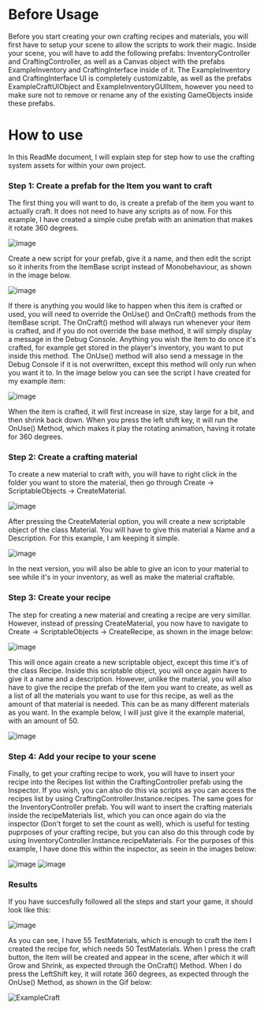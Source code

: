 <h1>Before Usage</h1>

Before you start creating your own crafting recipes and materials, you will first have to setup your scene to allow the scripts to work their magic.
Inside your scene, you will have to add the following prefabs: InventoryController and CraftingController, as well as a Canvas object with the prefabs ExampleInventory and CraftingInterface inside of it.
The ExampleInventory and CraftingInterface UI is completely customizable, as well as the prefabs ExampleCraftUIObject and ExampleInventoryGUIItem, however you need to make sure not to remove or rename any of the existing GameObjects inside these prefabs.

<H1>How to use</H1>

In this ReadMe document, I will explain step for step how to use the crafting system assets for within your own project.

<h3>Step 1: Create a prefab for the Item you want to craft</h3>
The first thing you will want to do, is create a prefab of the item you want to actually craft. It does not need to have any scripts as of now.
For this example, I have created a simple cube prefab with an animation that makes it rotate 360 degrees.

![image](https://github.com/user-attachments/assets/7929253b-134f-45ce-9668-9e99488152c6)

Create a new script for your prefab, give it a name, and then edit the script so it inherits from the ItemBase script instead of Monobehaviour, as shown in the image below.

![image](https://github.com/user-attachments/assets/e6c6ccf0-a08b-4d9d-a400-62a24ed4e73b)

If there is anything you would like to happen when this item is crafted or used, you will need to override the OnUse() and OnCraft() methods from the ItemBase script.
The OnCraft() method will always run whenever your item is crafted, and if you do not override the base method, it will simply display a message in the Debug Console. Anything you wish the item to do once it's crafted, for example get stored in the player's inventory, you want to put inside this method. 
The OnUse() method will also send a message in the Debug Console if it is not overwritten, except this method will only run when you want it to.
In the image below you can see the script I have created for my example item:

![image](https://github.com/user-attachments/assets/a2cccaa0-4b31-43dd-afa7-c212b7ede0c8)

When the item is crafted, it will first increase in size, stay large for a bit, and then shrink back down.
When you press the left shift key, it will run the OnUse() Method, which makes it play the rotating animation, having it rotate for 360 degrees.

<h3>Step 2: Create a crafting material</h3>
To create a new material to craft with, you will have to right click in the folder you want to store the material, then go through Create -> ScriptableObjects -> CreateMaterial.

![image](https://github.com/user-attachments/assets/8bf0a9e1-4af1-41cf-b370-5af6613c80aa)

After pressing the CreateMaterial option, you will create a new scriptable object of the class Material. You will have to give this material a Name and a Description.
For this example, I am keeping it simple.

![image](https://github.com/user-attachments/assets/9af860c5-53c6-45a1-a7b8-8276ad26c87c)

In the next version, you will also be able to give an icon to your material to see while it's in your inventory, as well as make the material craftable.

<h3>Step 3: Create your recipe</h3>
The step for creating a new material and creating a recipe are very simillar. However, instead of pressing CreateMaterial, you now have to navigate to Create -> ScriptableObjects -> CreateRecipe, as shown in the image below:

![image](https://github.com/user-attachments/assets/18025a67-d46b-4cf3-b864-a8756b4c9030)

This will once again create a new scriptable object, except this time it's of the class Recipe.
Inside this scriptable object, you will once again have to give it a name and a description.
However, unlike the material, you will also have to give the recipe the prefab of the item you want to create, as well as a list of all the materials you want to use for this recipe, as well as the amount of that material is needed.
This can be as many different materials as you want. In the example below, I will just give it the example material, with an amount of 50.

![image](https://github.com/user-attachments/assets/229a355e-3d5e-4d02-a2f6-9429b676c318)

<h3>Step 4: Add your recipe to your scene</h3>

Finally, to get your crafting recipe to work, you will have to insert your recipe into the Recipes list within the CraftingController prefab using the Inspector. If you wish, you can also do this via scripts as you can access the recipes list by using CraftingController.Instance.recipes.
The same goes for the InventoryController prefab. You will want to insert the crafting materials inside the recipeMaterials list, which you can once again do via the inspector (Don't forget to set the count as well), which is useful for testing puprposes of your crafting recipe, but you can also do this through code by using InventoryController.Instance.recipeMaterials.
For the purposes of this example, I have done this within the inspector, as seein in the images below:

![image](https://github.com/user-attachments/assets/54203dec-4a49-4e73-aa2f-e0f4ba3083e0)
![image](https://github.com/user-attachments/assets/f96a06e7-8349-4a15-8bcf-63fbb3797355)

<h3>Results</h3>

If you have succesfully followed all the steps and start your game, it should look like this:

![image](https://github.com/user-attachments/assets/efa944c5-2294-419e-aa55-138db2cf82fa)

As you can see, I have 55 TestMaterials, which is enough to craft the item I created the recipe for, which needs 50 TestMaterials. When I press the craft button, the item will be created and appear in the scene, after which it will Grow and Shrink, as expected through the OnCraft() Method.
When I do press the LeftShift key, it will rotate 360 degrees, as expected through the OnUse() Method, as shown in the Gif below:

![ExampleCraft](https://github.com/user-attachments/assets/a39e8ca0-993a-4de5-953e-204f3c2360b9)
